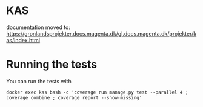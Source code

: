# KAS
documentation moved to: https://gronlandsprojekter.docs.magenta.dk/gl.docs.magenta.dk/projekter/kas/index.html

# Running the tests
You can run the tests with 

```
docker exec kas bash -c 'coverage run manage.py test --parallel 4 ; coverage combine ; coverage report --show-missing'
```
